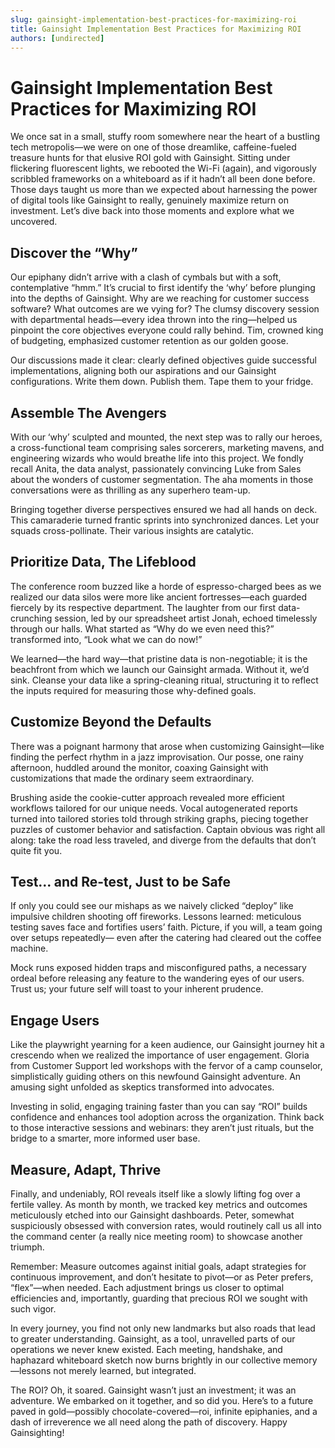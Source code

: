```yaml
---
slug: gainsight-implementation-best-practices-for-maximizing-roi
title: Gainsight Implementation Best Practices for Maximizing ROI
authors: [undirected]
---
```


# Gainsight Implementation Best Practices for Maximizing ROI

We once sat in a small, stuffy room somewhere near the heart of a bustling tech metropolis—we were on one of those dreamlike, caffeine-fueled treasure hunts for that elusive ROI gold with Gainsight. Sitting under flickering fluorescent lights, we rebooted the Wi-Fi (again), and vigorously scribbled frameworks on a whiteboard as if it hadn’t all been done before. Those days taught us more than we expected about harnessing the power of digital tools like Gainsight to really, genuinely maximize return on investment. Let’s dive back into those moments and explore what we uncovered.

## Discover the “Why”

Our epiphany didn’t arrive with a clash of cymbals but with a soft, contemplative “hmm.” It’s crucial to first identify the ‘why’ before plunging into the depths of Gainsight. Why are we reaching for customer success software? What outcomes are we vying for? The clumsy discovery session with departmental heads—every idea thrown into the ring—helped us pinpoint the core objectives everyone could rally behind. Tim, crowned king of budgeting, emphasized customer retention as our golden goose. 

Our discussions made it clear: clearly defined objectives guide successful implementations, aligning both our aspirations and our Gainsight configurations. Write them down. Publish them. Tape them to your fridge.

## Assemble The Avengers

With our ‘why’ sculpted and mounted, the next step was to rally our heroes, a cross-functional team comprising sales sorcerers, marketing mavens, and engineering wizards who would breathe life into this project. We fondly recall Anita, the data analyst, passionately convincing Luke from Sales about the wonders of customer segmentation. The aha moments in those conversations were as thrilling as any superhero team-up.

Bringing together diverse perspectives ensured we had all hands on deck. This camaraderie turned frantic sprints into synchronized dances. Let your squads cross-pollinate. Their various insights are catalytic.

## Prioritize Data, The Lifeblood

The conference room buzzed like a horde of espresso-charged bees as we realized our data silos were more like ancient fortresses—each guarded fiercely by its respective department. The laughter from our first data-crunching session, led by our spreadsheet artist Jonah, echoed timelessly through our halls. What started as “Why do we even need this?” transformed into, “Look what we can do now!”

We learned—the hard way—that pristine data is non-negotiable; it is the beachfront from which we launch our Gainsight armada. Without it, we’d sink. Cleanse your data like a spring-cleaning ritual, structuring it to reflect the inputs required for measuring those why-defined goals.

## Customize Beyond the Defaults

There was a poignant harmony that arose when customizing Gainsight—like finding the perfect rhythm in a jazz improvisation. Our posse, one rainy afternoon, huddled around the monitor, coaxing Gainsight with customizations that made the ordinary seem extraordinary. 

Brushing aside the cookie-cutter approach revealed more efficient workflows tailored for our unique needs. Vocal autogenerated reports turned into tailored stories told through striking graphs, piecing together puzzles of customer behavior and satisfaction. Captain obvious was right all along: take the road less traveled, and diverge from the defaults that don’t quite fit you.

## Test... and Re-test, Just to be Safe

If only you could see our mishaps as we naively clicked “deploy” like impulsive children shooting off fireworks. Lessons learned: meticulous testing saves face and fortifies users’ faith. Picture, if you will, a team going over setups repeatedly— even after the catering had cleared out the coffee machine.

Mock runs exposed hidden traps and misconfigured paths, a necessary ordeal before releasing any feature to the wandering eyes of our users. Trust us; your future self will toast to your inherent prudence.

## Engage Users

Like the playwright yearning for a keen audience, our Gainsight journey hit a crescendo when we realized the importance of user engagement. Gloria from Customer Support led workshops with the fervor of a camp counselor, simplistically guiding others on this newfound Gainsight adventure. An amusing sight unfolded as skeptics transformed into advocates.

Investing in solid, engaging training faster than you can say “ROI” builds confidence and enhances tool adoption across the organization. Think back to those interactive sessions and webinars: they aren’t just rituals, but the bridge to a smarter, more informed user base.

## Measure, Adapt, Thrive

Finally, and undeniably, ROI reveals itself like a slowly lifting fog over a fertile valley. As month by month, we tracked key metrics and outcomes meticulously etched into our Gainsight dashboards. Peter, somewhat suspiciously obsessed with conversion rates, would routinely call us all into the command center (a really nice meeting room) to showcase another triumph.

Remember: Measure outcomes against initial goals, adapt strategies for continuous improvement, and don’t hesitate to pivot—or as Peter prefers, “flex”—when needed. Each adjustment brings us closer to optimal efficiencies and, importantly, guarding that precious ROI we sought with such vigor.

In every journey, you find not only new landmarks but also roads that lead to greater understanding. Gainsight, as a tool, unravelled parts of our operations we never knew existed. Each meeting, handshake, and haphazard whiteboard sketch now burns brightly in our collective memory—lessons not merely learned, but integrated. 

The ROI? Oh, it soared. Gainsight wasn’t just an investment; it was an adventure. We embarked on it together, and so did you. Here’s to a future paved in gold—possibly chocolate-covered—roi, infinite epiphanies, and a dash of irreverence we all need along the path of discovery. Happy Gainsighting!